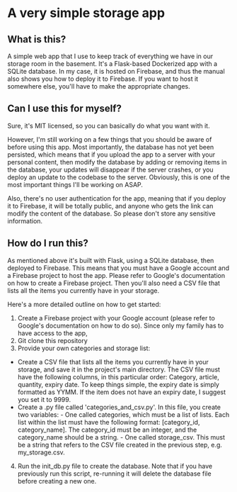 # A very simple storage app
## What is this?
A simple web app that I use to keep track of everything we have in our storage room in the basement. It's a Flask-based Dockerized app with a SQLite database. In my case, it is hosted on Firebase, and thus the manual also shows you how to deploy it to Firebase. If you want to host it somewhere else, you'll have to make the appropriate changes.

## Can I use this for myself?
Sure, it's MIT licensed, so you can basically do what you want with it. 

However, I'm still working on a few things that you should be aware of before using this app. Most importantly, the database has not yet been persisted, which means that if you upload the app to a server with your personal content, then modify the database by adding or removing items in the database, your updates will disappear if the server crashes, or you deploy an update to the codebase to the server. Obviously, this is one of the most important things I'll be working on ASAP.

Also, there's no user authentication for the app, meaning that if you deploy it to Firebase, it will be totally public, and anyone who gets the link can modify the content of the database. So please don't store any sensitive information. 

## How do I run this?
As mentioned above it's built with Flask, using a SQLite database, then deployed to Firebase. This means that you must have a Google account and a Firebase project to host the app. Please refer to Google's documentation on how to create a Firebase project. Then you'll also need a CSV file that lists all the items you currently have in your storage. 

Here's a more detailed outline on how to get started:
1. Create a Firebase project with your Google account (please refer to Google's documentation on how to do so). Since only my family has to have access to the app, 
2. Git clone this repository
3. Provide your own categories and storage list:
  - Create a CSV file that lists all the items you currently have in your storage, and save it in the project's main directory. The CSV file must have the following columns, in this particular order: Category, article, quantity, expiry date. To keep things simple, the expiry date is simply formatted as YYMM. If the item does not have an expiry date, I suggest you set it to 9999.
  -  Create a .py file called 'categories_and_csv.py'. In this file, you create two variables:
    - One called categories, which must be a list of lists. Each list within the list must have the following format: [category_id, category_name]. The category_id must be an integer, and the category_name should be a string.
    - One called storage_csv. This must be a string that refers to the CSV file created in the previous step, e.g. my_storage.csv.
4. Run the init_db.py file to create the database. Note that if you have previously run this script, re-running it will delete the database file before creating a new one. 

